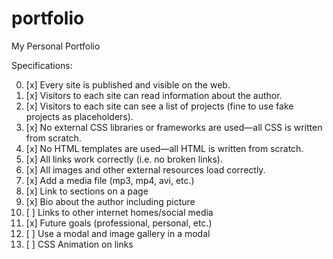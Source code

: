 # portfolio
My Personal Portfolio

Specifications:

0. [x] Every site is published and visible on the web.
0. [x] Visitors to each site can read information about the author.
0. [x] Visitors to each site can see a list of projects (fine to use fake projects as placeholders).
0. [x] No external CSS libraries or frameworks are used—all CSS is written from scratch.
0. [x] No HTML templates are used—all HTML is written from scratch.
0. [x] All links work correctly (i.e. no broken links).
0. [x] All images and other external resources load correctly.
0. [x] Add a media file (mp3, mp4, avi, etc.)
0. [x] Link to sections on a page
0. [x] Bio about the author including picture
0. [ ] Links to other internet homes/social media
0. [x] Future goals (professional, personal, etc.)
0. [ ] Use a modal and image gallery in a modal
0. [ ] CSS Animation on links
